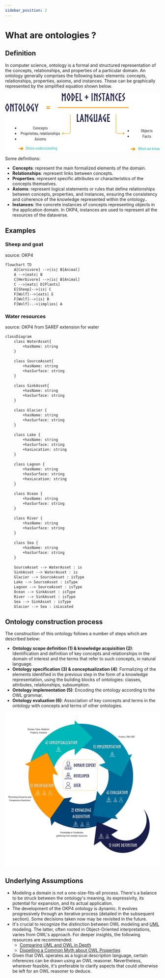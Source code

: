 ```yaml
---
sidebar_position: 2
---
```


# What are ontologies ?

## Definition

In computer science, ontology is a formal and structured representation of the concepts, relationships, and properties of a particular domain. An ontology generally comprises the following basic elements: concepts, relationships, properties, axioms, and instances. These can be graphically represented by the simplified equation shown below.

<center>
  <img src="/img/content/technical-documentation/ontology_equation.webp" alt="Ontology equation"></img>
</center>

Some definitions:

- **Concepts**: represent the main formalized elements of the domain.
- **Relationships**: represent links between concepts.
- **Properties**: represent specific attributes or characteristics of the concepts themselves.
- **Axioms**: represent logical statements or rules that define relationships between concepts, properties, and instances, ensuring the consistency and coherence of the knowledge represented within the ontology..
- **Instances**: the concrete instances of concepts representing objects in the application domain. In OKP4, instances are used to represent all the resources of the dataverse.

## Examples

### Sheep and goat

source: OKP4

```mermaid
flowchart TD
    A[Carnivore] -->|is| B[Animal]
    A -->|eats| B
    C[Herbivore] -->|is| B[Animal]
    C -->|eats| D[Plants]
    E[Sheep]-->|is| C
    F[Wolf]-->|eats| E
    F[Wolf]-->|is| B
    F[Wolf]-.->|implies| A
```

### Water resources

source: OKP4 from SAREF extension for water

```mermaid
classDiagram
    class WaterAsset{
        +hasName: string
    }

    class SourceAsset{
        +hasName: string
        +hasSurface: string
    }

    class SinkAsset{
        +hasName: string
        +hasSurface: string
    }

    class Glacier {
        +hasName: string
        +hasSurface: string
    }

    class Lake {
        +hasName: string
        +hasSurface: string
        +hasLocation: string
    }

    class Lagoon {
        +hasName: string
        +hasSurface: string
        +hasLocation: string
    }

    class Ocean {
        +hasName: string
        +hasSurface: string
    }

    class River {
        +hasName: string
        +hasSurface: string
    }

    class Sea {
        +hasName: string
        +hasSurface: string
    }

    SourceAsset --> WaterAsset : is
    SinkAsset --> WaterAsset : is
    Glacier --> SourceAsset : isType
    Lake --> SourceAsset : isType
    Lagoon --> SourceAsset : isType
    Ocean --> SinkAsset : isType
    River --> SinkAsset : isType
    Sea --> SinkAsset : isType
    Glacier --> Sea : isLocated
```

## Ontology construction process

The construction of this ontology follows a number of steps which are described below:

- **Ontology scope definition (1) & knowledge acquisition (2)**: Identification and definition of key concepts and relationships in the domain of interest and the terms that refer to such concepts, in natural language.
- **Ontology specification (3) & conceptualization (4)**: Formalizing of the elements identified in the previous step in the form of a knowledge representation, using the building blocks of ontologies: classes, attributes, relationships, subsumption.
- **Ontology implementation (5)**: Encoding the ontology according to the OWL grammar.
- **Ontology evaluation (6)**: Association of key concepts and terms in the ontology with concepts and terms of other ontologies.

<center>
  <img src="/img/content/technical-documentation/ontology-construction-process.webp" alt="Ontology construction process"></img>
</center>

## Underlying Assumptions

- Modeling a domain is not a one-size-fits-all process. There's a balance to be struck between the ontology's meaning, its expressivity, its potential for expansion, and its actual application.
- The development of the OKP4 ontology is dynamic. It evolves progressively through an iterative process (detailed in the subsequent section). Some decisions taken now may be revisited in the future.
- It's crucial to recognize the distinction between OWL modeling and [UML](https://en.wikipedia.org/wiki/Unified_Modeling_Language) modeling. The latter, often rooted in Object-Oriented interpretations, varies from OWL's approach. For deeper insights, the following resources are recommended:
  - [Comparing UML and OWL in Depth](https://madoc.bib.uni-mannheim.de/1898/1/TR2008_004.pdf)
  - [Dispelling a Common Myth about OWL Properties](https://henrietteharmse.com/2018/06/22/a-common-misconception-regarding-owl-properties/)
- Given that OWL operates as a logical description language, certain inferences can be drawn using an OWL reasoner. Nevertheless, wherever feasible, it's preferable to clarify aspects that could otherwise be left for an OWL reasoner to deduce.
